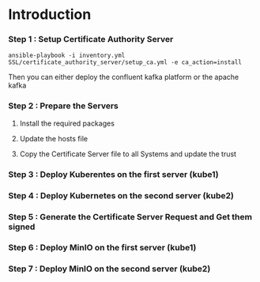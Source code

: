 # Introduction

### Step 1 :  Setup Certificate Authority Server
```
ansible-playbook -i inventory.yml SSL/certificate_authority_server/setup_ca.yml -e ca_action=install
```
Then you can either deploy the confluent kafka platform or the apache kafka 


### Step 2 : Prepare the Servers 

1. Install the required packages

2. Update the hosts file 

3. Copy the Certificate Server file to all Systems and update the trust 


### Step 3 :  Deploy Kuberentes on the first server (kube1)



### Step 4 :  Deploy Kubernetes on the second server (kube2)



### Step 5 : Generate the Certificate Server Request and Get them signed 


### Step 6 :  Deploy MinIO on the first server (kube1)


### Step 7 : Deploy MinIO on the second server (kube2)

